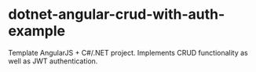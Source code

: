 # dotnet-angular-crud-with-auth-example
Template AngularJS + C#/.NET project. Implements CRUD functionality as well as JWT authentication.
